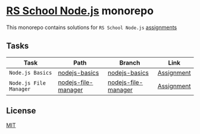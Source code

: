 # [RS School Node.js](https://rs.school/courses/nodejs) monorepo

This monorepo contains solutions for `RS School Node.js` [assignments](https://github.com/rolling-scopes-school/tasks/tree/master/node)

## Tasks

| Task                   | Path                                         | Branch                                         | Link                                                                                                               |
| ---------------------- | -------------------------------------------- | ---------------------------------------------- | ------------------------------------------------------------------------------------------------------------------ |
| `Node.js Basics`       | [nodejs-basics](./nodejs-basics)             | [nodejs-basics](../../tree/basics-fork)        | [Assignment](https://github.com/AlreadyBored/nodejs-assignments/blob/main/assignments/nodejs-basics/assignment.md) |
| `Node.js File Manager` | [nodejs-file-manager](./nodejs-file-manager) | [nodejs-file-manager](../../tree/file-manager) | [Assignment](https://github.com/AlreadyBored/nodejs-assignments/blob/main/assignments/file-manager/assignment.md)  |

## License

[MIT](./LICENSE)
